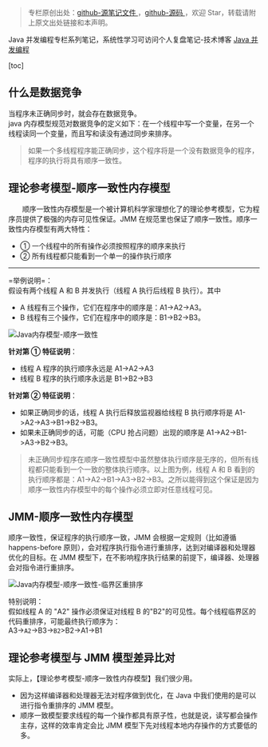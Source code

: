 > 专栏原创出处：[github-源笔记文件 ](https://github.com/GourdErwa/review-notes/tree/master/language/java-concurrency) ，[github-源码 ](https://github.com/GourdErwa/java-advanced/tree/master/java-concurrency)，欢迎 Star，转载请附上原文出处链接和本声明。

Java 并发编程专栏系列笔记，系统性学习可访问个人复盘笔记-技术博客 [Java 并发编程 ](https://review-notes.top/language/java-concurrency/)

[toc]
## 什么是数据竞争
当程序未正确同步时，就会存在数据竞争。  
java 内存模型规范对数据竞争的定义如下：在一个线程中写一个变量，在另一个线程读同一个变量，而且写和读没有通过同步来排序。
&emsp;

> 如果一个多线程程序能正确同步，这个程序将是一个没有数据竞争的程序，程序的执行将具有顺序一致性。

## 理论参考模型-顺序一致性内存模型
&emsp;&emsp;顺序一致性内存模型是一个被计算机科学家理想化了的理论参考模型，它为程序员提供了极强的内存可见性保证。JMM 在规范里也保证了顺序一致性。顺序一致性内存模型有两大特性：

- ① 一个线程中的所有操作必须按照程序的顺序来执行
- ② 所有线程都只能看到一个单一的操作执行顺序

***
=举例说明=：  
假设有两个线程 A 和 B 并发执行（线程 A 执行后线程 B 执行）。其中
- A 线程有三个操作，它们在程序中的顺序是：A1->A2->A3。
- B 线程有三个操作，它们在程序中的顺序是：B1->B2->B3。

![Java内存模型-顺序一致性](https://blog-review-notes.oss-cn-beijing.aliyuncs.com/language/java-concurrency/_images/Java内存模型-顺序一致性.png)

**针对第 ① 特征说明**：
- 线程 A 程序的执行顺序永远是 A1->A2->A3
- 线程 B 程序的执行顺序永远是 B1->B2->B3

**针对第 ② 特征说明**：
- 如果正确同步的话，线程 A 执行后释放监视器给线程 B 执行顺序将是 A1->A2->A3->B1->B2->B3。
- 如果未正确同步的话，可能（CPU 抢占问题）出现的顺序是 A1->A2->B1->A3->B2->B3。

> 未正确同步程序在顺序一致性模型中虽然整体执行顺序是无序的，但所有线程都只能看到一个一致的整体执行顺序。以上图为例，线程 A 和 B 看到的执行顺序都是：A1->A2->B1->A3->B2->B3。之所以能得到这个保证是因为顺序一致性内存模型中的每个操作必须立即对任意线程可见。

## JMM-顺序一致性内存模型
顺序一致性，保证程序的执行顺序一致，JMM 会根据一定规则（比如遵循 happens-before 原则），会对程序执行指令进行重排序，达到对编译器和处理器优化的目标。在 JMM 模型下，在不影响程序执行结果的前提下，编译器、处理器会对指令进行重排序。

![Java内存模型-顺序一致性-临界区重排序](https://blog-review-notes.oss-cn-beijing.aliyuncs.com/language/java-concurrency/_images/Java内存模型-顺序一致性-临界区重排序.png)

特别说明：  
假如线程 A 的 "A2" 操作必须保证对线程 B 的"B2"的可见性。每个线程临界区的代码重排序，可能最终执行顺序为：  
A3->`A2`->B3->`B2`>B2->A1->B1

## 理论参考模型与 JMM 模型差异比对
实际上，【理论参考模型-顺序一致性内存模型】我们很少用。
- 因为这样编译器和处理器无法对程序做到优化，在 Java 中我们使用的是可以进行指令重排序的 JMM 模型。
- 顺序一致模型要求线程的每一个操作都具有原子性，也就是说，读写都会操作主存，这样的效率肯定会比 JMM 模型下先对线程本地内存操作的方式要低的多。